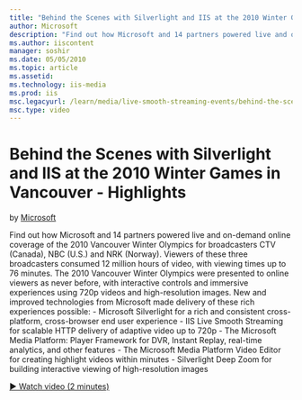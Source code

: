 ```yaml
---
title: "Behind the Scenes with Silverlight and IIS at the 2010 Winter Games in Vancouver - Highlights | Microsoft Docs"
author: Microsoft
description: "Find out how Microsoft and 14 partners powered live and on-demand online coverage of the 2010 Vancouver Winter Olympics for broadcasters CTV (Canada), NBC (U..."
ms.author: iiscontent
manager: soshir
ms.date: 05/05/2010
ms.topic: article
ms.assetid: 
ms.technology: iis-media
ms.prod: iis
msc.legacyurl: /learn/media/live-smooth-streaming-events/behind-the-scenes-with-silverlight-and-iis-at-the-2010-winter-games-in-vancouver-highlights
msc.type: video
---
```

Behind the Scenes with Silverlight and IIS at the 2010 Winter Games in Vancouver - Highlights
====================
by [Microsoft](https://github.com/Microsoft)

Find out how Microsoft and 14 partners powered live and on-demand online coverage of the 2010 Vancouver Winter Olympics for broadcasters CTV (Canada), NBC (U.S.) and NRK (Norway). Viewers of these three broadcasters consumed 12 million hours of video, with viewing times up to 76 minutes. The 2010 Vancouver Winter Olympics were presented to online viewers as never before, with interactive controls and immersive experiences using 720p videos and high-resolution images. New and improved technologies from Microsoft made delivery of these rich experiences possible: - Microsoft Silverlight for a rich and consistent cross-platform, cross-browser end user experience - IIS Live Smooth Streaming for scalable HTTP delivery of adaptive video up to 720p - The Microsoft Media Platform: Player Framework for DVR, Instant Replay, real-time analytics, and other features - The Microsoft Media Platform Video Editor for creating highlight videos within minutes - Silverlight Deep Zoom for building interactive viewing of high-resolution images

[&#9654; Watch video (2 minutes)](https://channel9.msdn.com/Blogs/IIS-NET-Site-Videos/behind-the-scenes-with-silverlight-and-iis-at-the-2010-winter-games-in-vancouver-highlights)